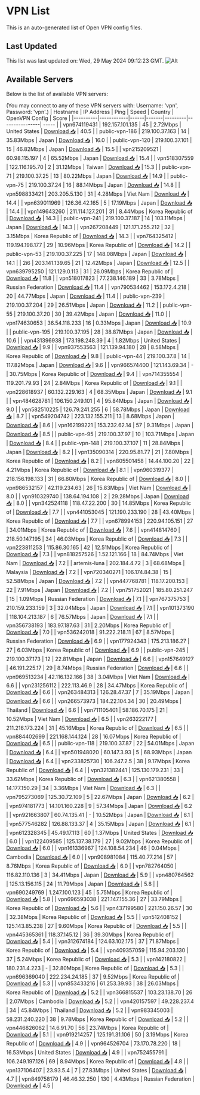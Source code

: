# VPN List

This is an auto-generated list of Open VPN config files.

## Last Updated

This list was last updated on: Wed, 29 May 2024 09:12:23 GMT.
![Alt](https://repobeats.axiom.co/api/embed/186b98318ef1479477931607c1ad7d823f12451f.svg "Repobeats analytics image")

## Available Servers

Below is the list of available VPN servers:

(You may connect to any of these VPN servers with: Username: 'vpn', Password: 'vpn'.)
| Hostname | IP Address | Ping | Speed | Country | OpenVPN Config | Score |
|----------|------------|------|-------|---------|----------------| ----- |
| vpn674119431 | 192.157.101.135 | 45 | 2.72Mbps | United States | [Download 📥](./configs/server_0_US.ovpn) | 40.5 |
| public-vpn-186 | 219.100.37.163 | 14 | 35.83Mbps | Japan | [Download 📥](./configs/server_1_JP.ovpn) | 16.0 |
| public-vpn-120 | 219.100.37.101 | 15 | 46.82Mbps | Japan | [Download 📥](./configs/server_2_JP.ovpn) | 15.5 |
| vpn215209521 | 60.98.115.197 | 4 | 65.52Mbps | Japan | [Download 📥](./configs/server_3_JP.ovpn) | 15.4 |
| vpn518307559 | 122.116.195.70 | 2 | 31.12Mbps | Taiwan | [Download 📥](./configs/server_4_TW.ovpn) | 15.3 |
| public-vpn-71 | 219.100.37.25 | 13 | 80.22Mbps | Japan | [Download 📥](./configs/server_5_JP.ovpn) | 14.9 |
| public-vpn-75 | 219.100.37.24 | 16 | 88.14Mbps | Japan | [Download 📥](./configs/server_6_JP.ovpn) | 14.8 |
| vpn598833421 | 203.205.5.130 | 31 | 4.28Mbps | Viet Nam | [Download 📥](./configs/server_7_VN.ovpn) | 14.4 |
| vpn639011969 | 126.36.42.165 | 5 | 17.19Mbps | Japan | [Download 📥](./configs/server_8_JP.ovpn) | 14.4 |
| vpn149643260 | 211.114.127.201 | 31 | 8.44Mbps | Korea Republic of | [Download 📥](./configs/server_9_KR.ovpn) | 14.3 |
| public-vpn-241 | 219.100.37.187 | 14 | 103.11Mbps | Japan | [Download 📥](./configs/server_10_JP.ovpn) | 14.3 |
| vpn267208449 | 121.171.255.212 | 32 | 3.15Mbps | Korea Republic of | [Download 📥](./configs/server_11_KR.ovpn) | 14.3 |
| vpn764325412 | 119.194.198.177 | 29 | 10.96Mbps | Korea Republic of | [Download 📥](./configs/server_12_KR.ovpn) | 14.2 |
| public-vpn-53 | 219.100.37.225 | 17 | 148.08Mbps | Japan | [Download 📥](./configs/server_13_JP.ovpn) | 14.1 |
| 2i6 | 203.141.139.65 | 21 | 12.42Mbps | Japan | [Download 📥](./configs/server_14_JP.ovpn) | 12.5 |
| vpn639795250 | 121.129.0.113 | 31 | 26.09Mbps | Korea Republic of | [Download 📥](./configs/server_15_KR.ovpn) | 11.8 |
| vpn518017823 | 77.238.146.189 | 33 | 3.78Mbps | Russian Federation | [Download 📥](./configs/server_16_RU.ovpn) | 11.4 |
| vpn790534462 | 153.172.4.218 | 20 | 44.77Mbps | Japan | [Download 📥](./configs/server_17_JP.ovpn) | 11.4 |
| public-vpn-239 | 219.100.37.204 | 29 | 26.51Mbps | Japan | [Download 📥](./configs/server_18_JP.ovpn) | 11.2 |
| public-vpn-55 | 219.100.37.20 | 30 | 39.42Mbps | Japan | [Download 📥](./configs/server_19_JP.ovpn) | 11.0 |
| vpn174630653 | 36.54.118.233 | 16 | 0.33Mbps | Japan | [Download 📥](./configs/server_20_JP.ovpn) | 10.9 |
| public-vpn-195 | 219.100.37.195 | 28 | 38.87Mbps | Japan | [Download 📥](./configs/server_21_JP.ovpn) | 10.6 |
| vpn431396938 | 173.198.248.39 | 4 | 1.82Mbps | United States | [Download 📥](./configs/server_22_US.ovpn) | 9.9 |
| vpn937553563 | 121.139.94.180 | 28 | 8.58Mbps | Korea Republic of | [Download 📥](./configs/server_23_KR.ovpn) | 9.8 |
| public-vpn-44 | 219.100.37.8 | 14 | 117.82Mbps | Japan | [Download 📥](./configs/server_24_JP.ovpn) | 9.6 |
| vpn966574400 | 121.143.69.34 | - | 30.75Mbps | Korea Republic of | [Download 📥](./configs/server_25_KR.ovpn) | 9.4 |
| vpn714355554 | 119.201.79.93 | 24 | 2.84Mbps | Korea Republic of | [Download 📥](./configs/server_26_KR.ovpn) | 9.1 |
| vpn228618937 | 60.132.229.163 | 4 | 68.35Mbps | Japan | [Download 📥](./configs/server_27_JP.ovpn) | 9.1 |
| vpn484628781 | 106.150.249.101 | 4 | 95.84Mbps | Japan | [Download 📥](./configs/server_28_JP.ovpn) | 9.0 |
| vpn582510225 | 126.79.241.255 | 6 | 58.78Mbps | Japan | [Download 📥](./configs/server_29_JP.ovpn) | 8.7 |
| vpn549204742 | 223.132.155.211 | 13 | 8.68Mbps | Japan | [Download 📥](./configs/server_30_JP.ovpn) | 8.6 |
| vpn162199221 | 153.232.62.14 | 57 | 9.31Mbps | Japan | [Download 📥](./configs/server_31_JP.ovpn) | 8.5 |
| public-vpn-95 | 219.100.37.97 | 10 | 103.71Mbps | Japan | [Download 📥](./configs/server_32_JP.ovpn) | 8.4 |
| public-vpn-148 | 219.100.37.107 | 11 | 28.84Mbps | Japan | [Download 📥](./configs/server_33_JP.ovpn) | 8.2 |
| vpn135090314 | 220.95.81.77 | 21 | 7.80Mbps | Korea Republic of | [Download 📥](./configs/server_34_KR.ovpn) | 8.2 |
| vpn805501458 | 14.44.100.20 | 22 | 4.21Mbps | Korea Republic of | [Download 📥](./configs/server_35_KR.ovpn) | 8.1 |
| vpn960319377 | 218.156.198.133 | 31 | 66.80Mbps | Korea Republic of | [Download 📥](./configs/server_36_KR.ovpn) | 8.0 |
| vpn986532157 | 42.119.234.63 | 26 | 15.83Mbps | Viet Nam | [Download 📥](./configs/server_37_VN.ovpn) | 8.0 |
| vpn910329740 | 138.64.194.108 | 2 | 29.28Mbps | Japan | [Download 📥](./configs/server_38_JP.ovpn) | 8.0 |
| vpn342524118 | 118.47.22.200 | 30 | 14.85Mbps | Korea Republic of | [Download 📥](./configs/server_39_KR.ovpn) | 7.7 |
| vpn441053045 | 121.190.233.190 | 28 | 43.40Mbps | Korea Republic of | [Download 📥](./configs/server_40_KR.ovpn) | 7.7 |
| vpn678994153 | 220.94.105.151 | 27 | 34.01Mbps | Korea Republic of | [Download 📥](./configs/server_41_KR.ovpn) | 7.6 |
| vpn414814760 | 218.50.147.195 | 34 | 46.03Mbps | Korea Republic of | [Download 📥](./configs/server_42_KR.ovpn) | 7.3 |
| vpn223811253 | 115.86.30.165 | 42 | 12.51Mbps | Korea Republic of | [Download 📥](./configs/server_43_KR.ovpn) | 7.3 |
| vpn818257526 | 1.52.121.166 | 18 | 84.74Mbps | Viet Nam | [Download 📥](./configs/server_44_VN.ovpn) | 7.2 |
| artemis-luna | 202.184.4.72 | 3 | 68.68Mbps | Malaysia | [Download 📥](./configs/server_45_MY.ovpn) | 7.2 |
| vpn720340271 | 106.174.84.38 | 15 | 52.58Mbps | Japan | [Download 📥](./configs/server_46_JP.ovpn) | 7.2 |
| vpn447768781 | 118.17.200.153 | 22 | 7.91Mbps | Japan | [Download 📥](./configs/server_47_JP.ovpn) | 7.2 |
| vpn751752021 | 185.80.251.247 | 15 | 1.09Mbps | Russian Federation | [Download 📥](./configs/server_48_RU.ovpn) | 7.1 |
| vpn767375753 | 210.159.233.159 | 3 | 32.04Mbps | Japan | [Download 📥](./configs/server_49_JP.ovpn) | 7.1 |
| vpn101373190 | 118.104.213.187 | 6 | 76.57Mbps | Japan | [Download 📥](./configs/server_50_JP.ovpn) | 7.1 |
| vpn356738193 | 183.97.187.63 | 31 | 2.20Mbps | Korea Republic of | [Download 📥](./configs/server_51_KR.ovpn) | 7.0 |
| vpn536242018 | 91.222.218.11 | 67 | 8.57Mbps | Russian Federation | [Download 📥](./configs/server_52_RU.ovpn) | 6.9 |
| vpn177924343 | 175.213.186.27 | 27 | 6.03Mbps | Korea Republic of | [Download 📥](./configs/server_53_KR.ovpn) | 6.9 |
| public-vpn-245 | 219.100.37.173 | 12 | 22.81Mbps | Japan | [Download 📥](./configs/server_54_JP.ovpn) | 6.6 |
| vpn157649127 | 46.191.225.17 | 29 | 8.74Mbps | Russian Federation | [Download 📥](./configs/server_55_RU.ovpn) | 6.6 |
| vpn969513234 | 42.116.132.166 | 38 | 3.04Mbps | Viet Nam | [Download 📥](./configs/server_56_VN.ovpn) | 6.6 |
| vpn231256112 | 222.113.46.9 | 28 | 34.47Mbps | Korea Republic of | [Download 📥](./configs/server_57_KR.ovpn) | 6.6 |
| vpn263484313 | 126.28.47.37 | 7 | 35.19Mbps | Japan | [Download 📥](./configs/server_58_JP.ovpn) | 6.6 |
| vpn266573973 | 184.22.104.34 | 30 | 20.49Mbps | Thailand | [Download 📥](./configs/server_59_TH.ovpn) | 6.6 |
| vpn711105401 | 58.186.70.175 | 21 | 10.52Mbps | Viet Nam | [Download 📥](./configs/server_60_VN.ovpn) | 6.5 |
| vpn263222177 | 211.216.173.224 | 31 | 45.16Mbps | Korea Republic of | [Download 📥](./configs/server_61_KR.ovpn) | 6.5 |
| vpn884402699 | 221.168.144.124 | 28 | 16.07Mbps | Korea Republic of | [Download 📥](./configs/server_62_KR.ovpn) | 6.5 |
| public-vpn-118 | 219.100.37.87 | 22 | 54.01Mbps | Japan | [Download 📥](./configs/server_63_JP.ovpn) | 6.4 |
| vpn501948020 | 60.147.3.93 | 5 | 68.93Mbps | Japan | [Download 📥](./configs/server_64_JP.ovpn) | 6.4 |
| vpn233825730 | 106.247.2.5 | 38 | 9.17Mbps | Korea Republic of | [Download 📥](./configs/server_65_KR.ovpn) | 6.4 |
| vpn321382441 | 125.130.179.231 | 33 | 33.62Mbps | Korea Republic of | [Download 📥](./configs/server_66_KR.ovpn) | 6.3 |
| vpn621380558 | 14.177.150.29 | 34 | 3.36Mbps | Viet Nam | [Download 📥](./configs/server_67_VN.ovpn) | 6.3 |
| vpn795273069 | 125.30.72.109 | 5 | 22.67Mbps | Japan | [Download 📥](./configs/server_68_JP.ovpn) | 6.2 |
| vpn974181773 | 14.101.160.228 | 9 | 57.34Mbps | Japan | [Download 📥](./configs/server_69_JP.ovpn) | 6.2 |
| vpn921663807 | 60.74.135.41 | - | 10.52Mbps | Japan | [Download 📥](./configs/server_70_JP.ovpn) | 6.1 |
| vpn577546282 | 126.88.133.37 | 4 | 35.15Mbps | Japan | [Download 📥](./configs/server_71_JP.ovpn) | 6.1 |
| vpn612328345 | 45.49.17.113 | 60 | 1.37Mbps | United States | [Download 📥](./configs/server_72_US.ovpn) | 6.0 |
| vpn122409585 | 125.137.38.179 | 27 | 9.02Mbps | Korea Republic of | [Download 📥](./configs/server_73_KR.ovpn) | 6.0 |
| vpn161336967 | 124.108.54.234 | 46 | 0.04Mbps | Cambodia | [Download 📥](./configs/server_74_KH.ovpn) | 6.0 |
| vpn908981084 | 115.40.77.214 | 57 | 8.76Mbps | Korea Republic of | [Download 📥](./configs/server_75_KR.ovpn) | 6.0 |
| vpn782764050 | 116.82.110.136 | 3 | 34.41Mbps | Japan | [Download 📥](./configs/server_76_JP.ovpn) | 5.9 |
| vpn480764562 | 125.13.156.115 | 24 | 11.79Mbps | Japan | [Download 📥](./configs/server_77_JP.ovpn) | 5.8 |
| vpn690249769 | 1.247.100.123 | 45 | 5.75Mbps | Korea Republic of | [Download 📥](./configs/server_78_KR.ovpn) | 5.8 |
| vpn696593038 | 221.147.155.36 | 27 | 33.79Mbps | Korea Republic of | [Download 📥](./configs/server_79_KR.ovpn) | 5.6 |
| vpn437199580 | 221.150.26.57 | 30 | 32.38Mbps | Korea Republic of | [Download 📥](./configs/server_80_KR.ovpn) | 5.5 |
| vpn512408152 | 125.143.85.238 | 27 | 9.60Mbps | Korea Republic of | [Download 📥](./configs/server_81_KR.ovpn) | 5.5 |
| vpn445365361 | 118.37.145.12 | 36 | 39.30Mbps | Korea Republic of | [Download 📥](./configs/server_82_KR.ovpn) | 5.4 |
| vpn312674184 | 124.63.102.175 | 37 | 71.87Mbps | Korea Republic of | [Download 📥](./configs/server_83_KR.ovpn) | 5.4 |
| vpn409357059 | 115.94.203.130 | 37 | 5.24Mbps | Korea Republic of | [Download 📥](./configs/server_84_KR.ovpn) | 5.3 |
| vpn142180822 | 180.231.4.223 | - | 32.80Mbps | Korea Republic of | [Download 📥](./configs/server_85_KR.ovpn) | 5.3 |
| vpn696369040 | 222.234.24.185 | 37 | 9.52Mbps | Korea Republic of | [Download 📥](./configs/server_86_KR.ovpn) | 5.3 |
| vpn853433216 | 61.253.39.93 | 38 | 26.03Mbps | Korea Republic of | [Download 📥](./configs/server_87_KR.ovpn) | 5.2 |
| vpn366815537 | 103.23.138.70 | 26 | 2.07Mbps | Cambodia | [Download 📥](./configs/server_88_KH.ovpn) | 5.2 |
| vpn420157597 | 49.228.237.4 | 34 | 45.84Mbps | Thailand | [Download 📥](./configs/server_89_TH.ovpn) | 5.2 |
| vpn983345003 | 58.231.240.220 | 38 | 9.78Mbps | Korea Republic of | [Download 📥](./configs/server_90_KR.ovpn) | 5.2 |
| vpn446826062 | 14.6.91.70 | 56 | 23.74Mbps | Korea Republic of | [Download 📥](./configs/server_91_KR.ovpn) | 5.1 |
| vpn919214257 | 125.191.31.106 | 50 | 3.19Mbps | Korea Republic of | [Download 📥](./configs/server_92_KR.ovpn) | 4.9 |
| vpn964526704 | 73.170.78.220 | 18 | 16.53Mbps | United States | [Download 📥](./configs/server_93_US.ovpn) | 4.9 |
| vpn752455791 | 106.249.197.126 | 69 | 8.94Mbps | Korea Republic of | [Download 📥](./configs/server_94_KR.ovpn) | 4.8 |
| vpn137106407 | 23.93.5.4 | 7 | 27.83Mbps | United States | [Download 📥](./configs/server_95_US.ovpn) | 4.7 |
| vpn849758179 | 46.46.32.250 | 130 | 4.43Mbps | Russian Federation | [Download 📥](./configs/server_96_RU.ovpn) | 4.5 |
